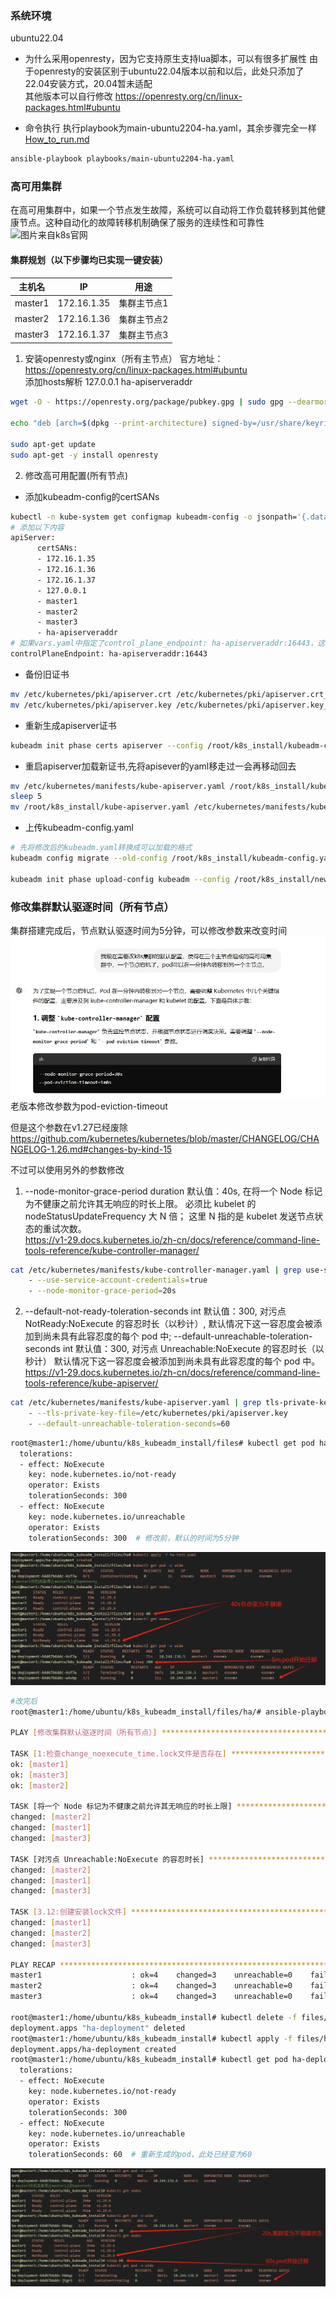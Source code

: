 ### 系统环境
ubuntu22.04
- 为什么采用openresty，因为它支持原生支持lua脚本，可以有很多扩展性
由于openresty的安装区别于ubuntu22.04版本以前和以后，此处只添加了22.04安装方式，20.04暂未适配  
其他版本可以自行修改
https://openresty.org/cn/linux-packages.html#ubuntu

- 命令执行
执行playbook为main-ubuntu2204-ha.yaml，其余步骤完全一样[How_to_run.md](../../How_to_run.md#ansible使用kubeadm方式一键安装k8s)  
```bash
ansible-playbook playbooks/main-ubuntu2204-ha.yaml
```
### 高可用集群
在高可用集群中，如果一个节点发生故障，系统可以自动将工作负载转移到其他健康节点。这种自动化的故障转移机制确保了服务的连续性和可靠性
![图片来自k8s官网](https://kubernetes.io/zh-cn/docs/images/kubeadm-ha-topology-stacked-etcd.svg)

#### 集群规划（以下步骤均已实现一键安装）
主机名 | IP | 用途 
------------|------------|------------
master1  | 172.16.1.35 | 集群主节点1
master2  | 172.16.1.36 | 集群主节点2
master3  | 172.16.1.37 | 集群主节点3


1. 安装openresty或nginx（所有主节点）
官方地址：https://openresty.org/cn/linux-packages.html#ubuntu  
添加hosts解析 127.0.0.1 ha-apiserveraddr

```bash
wget -O - https://openresty.org/package/pubkey.gpg | sudo gpg --dearmor -o /usr/share/keyrings/openresty.gpg

echo "deb [arch=$(dpkg --print-architecture) signed-by=/usr/share/keyrings/openresty.gpg] http://openresty.org/package/ubuntu $(lsb_release -sc) main" | sudo tee /etc/apt/sources.list.d/openresty.list > /dev/null

sudo apt-get update
sudo apt-get -y install openresty
```

2. 修改高可用配置(所有节点)
- 添加kubeadm-config的certSANs
```bash 
kubectl -n kube-system get configmap kubeadm-config -o jsonpath='{.data.ClusterConfiguration}' > /root/k8s_install/kubeadm-config.yaml
# 添加以下内容
apiServer:
      certSANs:
      - 172.16.1.35
      - 172.16.1.36
      - 172.16.1.37
      - 127.0.0.1
      - master1
      - master2
      - master3
      - ha-apiserveraddr
# 如果vars.yaml中指定了control_plane_endpoint: ha-apiserveraddr:16443，这里已经在kubeadm init时添加成功
controlPlaneEndpoint: ha-apiserveraddr:16443
```
- 备份旧证书
```bash
mv /etc/kubernetes/pki/apiserver.crt /etc/kubernetes/pki/apiserver.crt_older 
mv /etc/kubernetes/pki/apiserver.key /etc/kubernetes/pki/apiserver.key_older
```
- 重新生成apiserver证书
```bash
kubeadm init phase certs apiserver --config /root/k8s_install/kubeadm-config.yaml
```
- 重启apiserver加载新证书,先将apisever的yaml移走过一会再移动回去
```bash 
mv /etc/kubernetes/manifests/kube-apiserver.yaml /root/k8s_install/kube-apiserver.yaml
sleep 5
mv /root/k8s_install/kube-apiserver.yaml /etc/kubernetes/manifests/kube-apiserver.yaml 
```
- 上传kubeadm-config.yaml
```bash 
# 先将修改后的kubeadm.yaml转换成可以加载的格式
kubeadm config migrate --old-config /root/k8s_install/kubeadm-config.yaml --new-config /root/k8s_install/new-kubeadm-config.yaml

kubeadm init phase upload-config kubeadm --config /root/k8s_install/new-kubeadm-config.yaml
```

### 修改集群默认驱逐时间（所有节点）
集群搭建完成后，节点默认驱逐时间为5分钟，可以修改参数来改变时间
![如何修改默认时间](imgs/chat提问.png)  
老版本修改参数为pod-eviction-timeout

但是这个参数在v1.27已经废除
https://github.com/kubernetes/kubernetes/blob/master/CHANGELOG/CHANGELOG-1.26.md#changes-by-kind-15

不过可以使用另外的参数修改   


1. --node-monitor-grace-period duration 默认值：40s, 在将一个 Node 标记为不健康之前允许其无响应的时长上限。 必须比 kubelet 的 nodeStatusUpdateFrequency 大 N 倍； 这里 N 指的是 kubelet 发送节点状态的重试次数。  
https://v1-29.docs.kubernetes.io/zh-cn/docs/reference/command-line-tools-reference/kube-controller-manager/  
```bash
cat /etc/kubernetes/manifests/kube-controller-manager.yaml | grep use-service-account-credentials
    - --use-service-account-credentials=true
    - --node-monitor-grace-period=20s
```

2. --default-not-ready-toleration-seconds int 默认值：300, 对污点 NotReady:NoExecute 的容忍时长（以秒计）, 默认情况下这一容忍度会被添加到尚未具有此容忍度的每个 pod 中;
--default-unreachable-toleration-seconds int 默认值：300, 对污点 Unreachable:NoExecute 的容忍时长（以秒计） 默认情况下这一容忍度会被添加到尚未具有此容忍度的每个 pod 中。  
https://v1-29.docs.kubernetes.io/zh-cn/docs/reference/command-line-tools-reference/kube-apiserver/ 
```bash
cat /etc/kubernetes/manifests/kube-apiserver.yaml | grep tls-private-key-file
    - --tls-private-key-file=/etc/kubernetes/pki/apiserver.key
    - --default-unreachable-toleration-seconds=60
```
```bash
root@master1:/home/ubuntu/k8s_kubeadm_install/files# kubectl get pod ha-deployment-64d67b6ddc-57wzz -o yaml | grep tolerations: -A 8
  tolerations:
  - effect: NoExecute
    key: node.kubernetes.io/not-ready
    operator: Exists
    tolerationSeconds: 300
  - effect: NoExecute
    key: node.kubernetes.io/unreachable
    operator: Exists
    tolerationSeconds: 300  # 修改前，默认的时间为5分钟

```
![修改前](imgs/修改前.png)
```bash
#改完后
root@master1:/home/ubuntu/k8s_kubeadm_install/files/ha/# ansible-playbook change_noexecute_time.yaml

PLAY [修改集群默认驱逐时间（所有节点）] ******************************************************************************

TASK [1:检查change_noexecute_time.lock文件是否存在] *************************************************************************************************************
ok: [master1]
ok: [master3]
ok: [master2]

TASK [将一个 Node 标记为不健康之前允许其无响应的时长上限] ***************************************************************************************************************
changed: [master2]
changed: [master1]
changed: [master3]

TASK [对污点 Unreachable:NoExecute 的容忍时长] ****************************************************************************************************************
changed: [master2]
changed: [master1]
changed: [master3]

TASK [3.12:创建安装lock文件] **************************************************************************************
changed: [master1]
changed: [master2]
changed: [master3]

PLAY RECAP *******************************************************************************************************
master1                    : ok=4    changed=3    unreachable=0    failed=0    skipped=0    rescued=0    ignored=0
master2                    : ok=4    changed=3    unreachable=0    failed=0    skipped=0    rescued=0    ignored=0
master3                    : ok=4    changed=3    unreachable=0    failed=0    skipped=0    rescued=0    ignored=0

root@master1:/home/ubuntu/k8s_kubeadm_install# kubectl delete -f files/ha/ha-test.yaml
deployment.apps "ha-deployment" deleted
root@master1:/home/ubuntu/k8s_kubeadm_install# kubectl apply -f files/ha/ha-test.yaml
deployment.apps/ha-deployment created
root@master1:/home/ubuntu/k8s_kubeadm_install# kubectl get pod ha-deployment-64d67b6ddc-hkbqp -o yaml | grep tolerations: -A 8
  tolerations:
  - effect: NoExecute
    key: node.kubernetes.io/not-ready
    operator: Exists
    tolerationSeconds: 300
  - effect: NoExecute
    key: node.kubernetes.io/unreachable
    operator: Exists
    tolerationSeconds: 60  # 重新生成的pod，此处已经变为60

```
![修改后](imgs/修改后.png)




